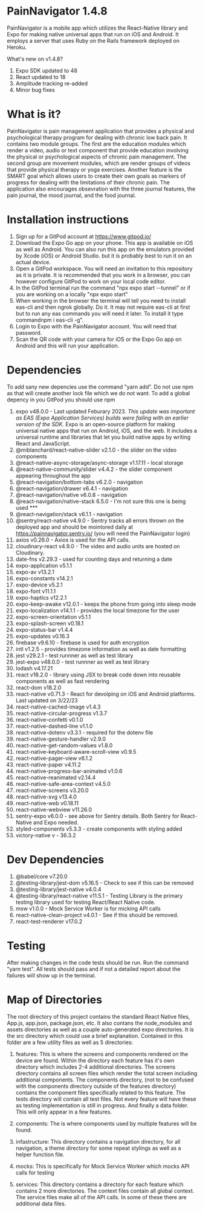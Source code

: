 # PainNavigator 1.4.8

PainNavigator is a mobile app which utilizes the React-Native library and Expo for making native universal apps that run on iOS and Android. It employs a server that uses Ruby on the Rails framework deployed on Heroku.

What's new on v1.4.8?
1. Expo SDK updated to 48
2. React updated to 18
3. Amplitude tracking re-added
4. Minor bug fixes

# What is it?

PainNavigator is pain management application that provides a physical and psychological therapy program for dealing with chronic low back pain. It contains two module groups. The first are the education modules which render a video, audio or text component that provide education involving the physical or psychological aspects of chronic pain management. The second group are movement modules, which are render groups of videos that provide physical therapy or yoga exercises. Another feature is the SMART goal which allows users to create their own goals as markers of progress for dealing with the limitations of their chronic pain. The application also encourages obsevration with the three journal features, the pain journal, the mood journal, and the food journal.

# Installation instructions

1. Sign up for a GitPod account at https://www.gitpod.io/ 
2. Download the Expo Go app on your phone. This app is available on iOS as well as Android. You can also run this app on the emulators provided by Xcode (iOS) or Android Studio. but it is probably best to run it on an actual device.
3. Open a GitPod workspace. You will need an invitation to this repository as it is private. It is recommended that you work in a browser, you can however configure GitPod to work on your local code editor. 
4. In the GitPod terminal run the command "npx expo start --tunnel" or if you are working on a locally "npx expo start"
5. When working in the browser the terminal will tell you need to install eas-cli and then ngrok globally. Do it. It may not require eas-cli at first but to run any eas commands you will need it later. To install it type commandnpm i eas-cli -g".
6. Login to Expo with the PainNavigator account. You will need that password. 
7. Scan the QR code with your camera for iOS or the Expo Go app on Android and this will run your application.

# Dependencies

To add sany new depencies use the command "yarn add". Do not use npm as that will create another lock file which we do not want.
To add a global depency in you GitPod you should use npm

1. expo v48.0.0 - Last updated Feburary 2023. *This update was important as EAS (Expo Application Services) builds were failing with an earlier version of the SDK.* Expo is an open-source platform for making universal native apps that run on Android, iOS, and the web. It includes a universal runtime and libraries that let you build native apps by writing React and JavaScript.
2. @miblanchard/react-native-slider v2.1.0 - the slider on the video components
3. @react-native-async-storage/async-storage v1.17.11 - local storage
4. @react-native-community/slider v4.4.2 - the slider component appearing throughout the app
5. @react-navigation/bottom-tabs v6.2.0 - navigation
6. @react-navigation/drawer v6.4.1 - navigation
7. @react-navigation/native v6.0.8 - navigation
8. @react-navigation/native-stack 6.5.0 - I'm not sure this one is being used ***
9. @react-navigation/stack v6.1.1 - navigation
10. @sentry/react-native v4.9.0 - Sentry tracks all errors thrown on the deployed app and should be mointored daily at https://painnavigator.sentry.io/ (you will need the PainNavigator login)
11. axios v0.26.0 - Axios is used for the API calls.
12. cloudinary-react v4.9.0 - The video and audio units are hosted on Cloudinary.
13. date-fns v2.29.3 - used for counting days and returning a date
14. expo-application v5.1.1
15. expo-av v13.2.1
16. expo-constants v14.2.1
17. expo-device v5.2.1
18. expo-font v11.1.1
19. expo-haptics v12.2.1
20. expo-keep-awake v12.0.1 - keeps the phone from going into sleep mode
21. expo-localization v14.1.1 - provides the local timezone for the user
22. expo-screen-orientation v5.1.1
23. expo-splash-screen v0.18.1
24. expo-status-bar v1.4.4
25. expo-updates v0.16.3
26. firebase v9.6.10 - firebase is used for auth encryption
27. intl v1.2.5 - provides timezone information as well as date formatting
28. jest v29.2.1 - test runnner as well as test library
29. jest-expo v48.0.0 - test runnner as well as test library
30. lodash v4.17.21
31. react v18.2.0 - library using JSX  to break code down into reusable components as well as fast rendering
32. react-dom v18.2.0
33. react-native v0.71.3 - React for devolping on iOS and Android platforms. Last updated on 3/22/23
34. react-native-cached-image v1.4.3
35. react-native-circular-progress v1.3.7
36. react-native-confetti v0.1.0
37. react-native-dashed-line v1.1.0
38. react-native-dotenv v3.3.1 - required for the dotenv file
39. react-native-gesture-handler v2.9.0
40. react-native-get-random-values v1.8.0
41. react-native-keyboard-aware-scroll-view v0.9.5
42. react-native-pager-view v6.1.2
44. react-native-paper v4.11.2
45. react-native-progress-bar-animated v1.0.6
46. react-native-reanimated v2.14.4
47. react-native-safe-area-context v4.5.0
48. react-native-screens v3.20.0
49. react-native-svg v13.4.0
50. react-native-web v0.18.11
51. react-native-webview v11.26.0
52. sentry-expo v6.0.0 - see above for Sentry details. Both Sentry for React-Native and Expo needed.
53. styled-components v5.3.3 - create components with styling added
54. victory-native v - 36.3.2

# Dev Dependencies

1. @babel/core v7.20.0
2. @testing-library/jest-dom v5.16.5 - Check to see if this can be removed
3. @testing-library/jest-native v4.0.4
4. @testing-library/react-native v11.5.1 - Testing Library is the primary testing library used for testing React/React Native code.
5. msw v1.0.0 - Mock Service Worker is for micking API calls
6. react-native-clean-project v4.0.1 - See if this should be removed.
7. react-test-renderer v17.0.2

# Testing

After making changes in the code tests should be run. Run the command "yarn test". All tests should pass and if not a detailed report about the failures will show up in the terminal.

# Map of Directories

The root directory of this project contains the standard React Native files, App.js, app.json, package.json, etc. It also contans the node_modules and assets directories as well as a couple auto-generated expo directories. It is the src directory which could use a brief explanation. 
Contained in this folder are a few utility files as well as 5 directories:

1. features: This is where the screens and components rendered on the device are found. Within the directory each feature has it's own directory which includes 2-4 additional directories. The screens directory contains all screen files which render the total screen including additional components. The components directory, (not to be confused with the components directory outside of the features directory) contains the component files specifically related to this feature. The tests directory will contain all test files. Not every feature will have these as testing implementation is still in progress. And finally a data folder. This will only appear in a few features.

2. components: The is where components used by multiple features will be found.

3. infastructure: This directory contains a navigation directory, for all navigation, a theme directory for some repeat stylings as well as a helper function file.

4. mocks: This is specifically for Mock Service Worker which mocks API calls for testing

5. services: This directory contains a directory for each feature which contains 2 more directories. The context files contain all global context. The service files make all of the API calls. In some of these there are additional data files.
